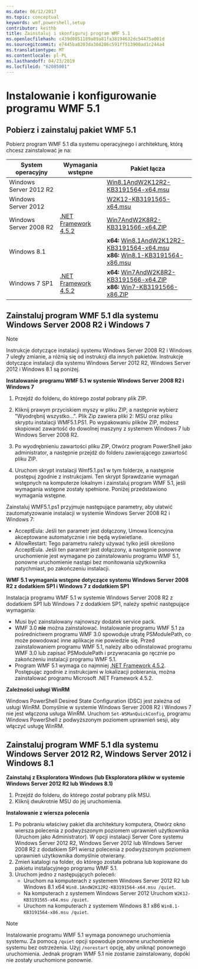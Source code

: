 ```yaml
---
ms.date: 06/12/2017
ms.topic: conceptual
keywords: wmf,powershell,setup
contributor: keithb
title: Zainstaluj i skonfiguruj program WMF 5.1
ms.openlocfilehash: c439d0851189a89a81fa38194632dc54475a001d
ms.sourcegitcommit: e7445ba8203da304286c591ff513900ad1c244a4
ms.translationtype: MT
ms.contentlocale: pl-PL
ms.lasthandoff: 04/23/2019
ms.locfileid: "62085001"
---
```

# <a name="install-and-configure-wmf-51"></a>Instalowanie i konfigurowanie programu WMF 5.1

## <a name="download-and-install-the-wmf-51-package"></a>Pobierz i zainstaluj pakiet WMF 5.1

Pobierz program WMF 5.1 dla systemu operacyjnego i architekturę, którą chcesz zainstalować je na:

| System operacyjny       | Wymagania wstępne           | Pakiet łącza                          |
|------------------------|-------------------------|----------------------------------------|
| Windows Server 2012 R2 |                         | [Win8.1AndW2K12R2-KB3191564-x64.msu][] |
| Windows Server 2012    |                         | [W2K12-KB3191565-x64.msu][]            |
| Windows Server 2008 R2 | [.NET Framework 4.5.2][]| [Win7AndW2K8R2-KB3191566-x64.ZIP][]    |
| Windows 8.1            |                         | **x64:** [Win8.1AndW2K12R2-KB3191564-x64.msu][]</br>**x86:** [Win8.1-KB3191564-x86.msu][] |
| Windows 7 SP1          | [.NET Framework 4.5.2][]| **x64:** [Win7AndW2K8R2-KB3191566-x64.ZIP][]</br>**x86:** [Win7-KB3191566-x86.ZIP][] |

[.NET Framework 4.5.2]: https://www.microsoft.com/download/details.aspx?id=42642
[W2K12-KB3191565-x64.msu]: https://go.microsoft.com/fwlink/?linkid=839513
[Win7-KB3191566-x86.ZIP]: https://go.microsoft.com/fwlink/?linkid=839522
[Win7AndW2K8R2-KB3191566-x64.ZIP]: https://go.microsoft.com/fwlink/?linkid=839523
[Win8.1-KB3191564-x86.msu]: https://go.microsoft.com/fwlink/?linkid=839521
[Win8.1AndW2K12R2-KB3191564-x64.msu]: https://go.microsoft.com/fwlink/?linkid=839516

## <a name="install-wmf-51-for-windows-server-2008-r2-and-windows-7"></a>Zainstaluj program WMF 5.1 dla systemu Windows Server 2008 R2 i Windows 7

> [!NOTE]
> Instrukcje dotyczące instalacji systemu Windows Server 2008 R2 i Windows 7 uległy zmianie, a różnią się od instrukcji dla innych pakietów. Instrukcje dotyczące instalacji dla systemu Windows Server 2012 R2, Windows Server 2012 i Windows 8.1 są poniżej.

**Instalowanie programu WMF 5.1 w systemie Windows Server 2008 R2 i Windows 7**

1. Przejdź do folderu, do którego został pobrany plik ZIP.

2. Kliknij prawym przyciskiem myszy w pliku ZIP, a następnie wybierz "Wyodrębnij wszystko...". Plik Zip zawiera pliki 2: MSU oraz pliku skryptu instalacji WMF5.1.PS1.
Po wypakowaniu plików ZIP, możesz skopiować zawartość do dowolnej maszyny z systemem Windows 7 lub Windows Server 2008 R2.

3. Po wyodrębnieniu zawartości pliku ZIP, Otwórz program PowerShell jako administrator, a następnie przejdź do folderu zawierającego zawartość pliku ZIP.

4. Uruchom skrypt instalacji Wmf5.1.ps1 w tym folderze, a następnie postępuj zgodnie z instrukcjami. Ten skrypt Sprawdzanie wymagań wstępnych na komputerze lokalnym i zainstaluj program WMF 5.1, jeśli wymagania wstępne zostały spełnione. Poniżej przedstawiono wymagania wstępne.

Zainstaluj WMF5.1.ps1 przyjmuje następujące parametry, aby ułatwić zautomatyzowanie instalacji w systemie Windows Server 2008 R2 i Windows 7:

- AcceptEula: Jeśli ten parametr jest dołączony, Umowa licencyjna akceptowane automatycznie i nie będą wyświetlane.
- AllowRestart: Tego parametru należy używać tylko jeśli określono AcceptEula. Jeśli ten parametr jest dołączony, a następnie ponowne uruchomienie jest wymagane po zainstalowaniu programu WMF 5.1, ponowne uruchomienie nastąpi bez monitowania użytkownika natychmiast, po zakończeniu instalacji.

**WMF 5.1 wymagania wstępne dotyczące systemu Windows Server 2008 R2 z dodatkiem SP1 i Windows 7 z dodatkiem SP1**

Instalacja programu WMF 5.1 w systemie Windows Server 2008 R2 z dodatkiem SP1 lub Windows 7 z dodatkiem SP1, należy spełnić następujące wymagania:
- Musi być zainstalowany najnowszy dodatek service pack.
- WMF 3.0 **nie** można zainstalować. Instalowanie programu WMF 5.1 za pośrednictwem programu WMF 3.0 spowoduje utratę PSModulePath, co może powodować inne aplikacje nie powiedzie się. Przed zainstalowaniem programu WMF 5.1, należy albo odinstalować programu WMF 3.0 lub zapisać PSModulePath i przywracania go ręcznie po zakończeniu instalacji programu WMF 5.1.
- Program WMF 5.1 wymaga co najmniej [.NET Framework 4.5.2](https://www.microsoft.com/en-ca/download/details.aspx?id=42642).
Postępując zgodnie z instrukcjami w lokalizacji pobierania, można zainstalować programu Microsoft .NET Framework 4.5.2.

**Zależności usługi WinRM**

Windows PowerShell Desired State Configuration (DSC) jest zależna od usługi WinRM.
Domyślnie w systemie Windows Server 2008 R2 i Windows 7 nie jest włączona usługa WinRM.
Uruchom `Set-WSManQuickConfig`, programu Windows PowerShell z podwyższonym poziomem uprawnień sesji, aby włączyć usługę WinRM.

## <a name="install-wmf-51-for-windows-server-2012-r2-windows-server-2012-and-windows-81"></a>Zainstaluj program WMF 5.1 dla systemu Windows Server 2012 R2, Windows Server 2012 i Windows 8.1

**Zainstaluj z Eksploratora Windows (lub Eksploratora plików w systemie Windows Server 2012 R2 lub Windows 8.1)**

1. Przejdź do folderu, do którego został pobrany plik MSU.
2. Kliknij dwukrotnie MSU do jej uruchomienia.

**Instalowanie z wiersza polecenia**

1. Po pobraniu właściwy pakiet dla architektury komputera, Otwórz okno wiersza polecenia z podwyższonym poziomem uprawnień użytkownika (Uruchom jako Administrator). W opcji instalacji Server Core systemu Windows Server 2012 R2, Windows Server 2012 lub Windows Server 2008 R2 z dodatkiem SP1 wiersz polecenia z podwyższonym poziomem uprawnień użytkownika domyślnie otwierany.
2. Zmień katalogi na folder, do którego została pobrana lub kopiowane do pakietu instalacyjnego programu WMF 5.1.
3. Uruchom jedno z następujących poleceń:
   - Uruchom na komputerach z systemem Windows Server 2012 R2 lub Windows 8.1 x64 `Win8.1AndW2K12R2-KB3191564-x64.msu /quiet`.
   - Na komputerach z systemem Windows Server 2012 Uruchom `W2K12-KB3191565-x64.msu /quiet`.
   - Uruchom na komputerach z systemem Windows 8.1 x86 `Win8.1-KB3191564-x86.msu /quiet`.

> [!NOTE]
> Instalowanie programu WMF 5.1 wymaga ponownego uruchomienia systemu. Za pomocą `/quiet` opcji spowoduje ponowne uruchomienie systemu bez ostrzeżenia.
> Użyj `/norestart` opcję, aby uniknąć ponownego uruchomienia. Jednak program WMF 5.1 nie zostanie zainstalowany, dopóki nie zostały uruchomione ponownie.
